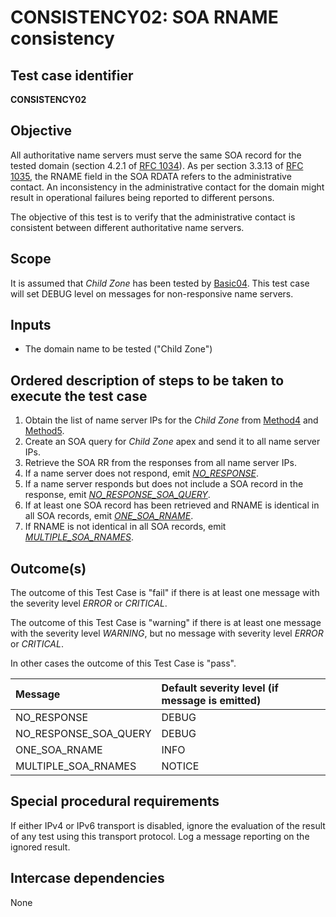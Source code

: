 # CONSISTENCY02: SOA RNAME consistency

## Test case identifier

**CONSISTENCY02**

## Objective

All authoritative name servers must serve the same SOA record for the
tested domain  (section 4.2.1 of [RFC 1034]). As per section 3.3.13 of [RFC 1035],
the RNAME field in the SOA RDATA refers to the administrative contact. An inconsistency in
the administrative contact for the domain might result in operational
failures being reported to different persons.

The objective of this test is to verify that the administrative contact is
consistent between different authoritative name servers.

## Scope

It is assumed that *Child Zone* has been tested by [Basic04]. This test
case will set DEBUG level on messages for non-responsive name servers.

## Inputs

* The domain name to be tested ("Child Zone")

## Ordered description of steps to be taken to execute the test case

 1. Obtain the list of name server IPs for the *Child Zone* from [Method4] 
    and [Method5].
 2. Create an SOA query for *Child Zone* apex and send it to all name 
    server IPs.
 3. Retrieve the SOA RR from the responses from all name server IPs.
 4. If a name server does not respond, emit *[NO_RESPONSE]*.
 5. If a name server responds but does not include a SOA record 
    in the response, emit *[NO_RESPONSE_SOA_QUERY]*.
 6. If at least one SOA record has been retrieved and RNAME is 
    identical in all SOA records, emit *[ONE_SOA_RNAME]*.
 7. If RNAME is not identical in all SOA records, emit 
    *[MULTIPLE_SOA_RNAMES]*.

## Outcome(s)

The outcome of this Test Case is "fail" if there is at least one message
with the severity level *ERROR* or *CRITICAL*.

The outcome of this Test Case is "warning" if there is at least one message
with the severity level *WARNING*, but no message with severity level
*ERROR* or *CRITICAL*.

In other cases the outcome of this Test Case is "pass".

Message                       | Default severity level (if message is emitted)
:-----------------------------|:-----------------------------------
NO_RESPONSE                   | DEBUG
NO_RESPONSE_SOA_QUERY         | DEBUG
ONE_SOA_RNAME                 | INFO
MULTIPLE_SOA_RNAMES           | NOTICE


## Special procedural requirements	

If either IPv4 or IPv6 transport is disabled, ignore the evaluation of the
result of any test using this transport protocol. Log a message reporting
on the ignored result.

## Intercase dependencies

None


[Basic04]:                    ../Basic-TP/basic04.md
[RFC 1034]: https://tools.ietf.org/html/rfc1034

[RFC 1035]: https://tools.ietf.org/html/rfc1035

[RFC 1982]: https://tools.ietf.org/html/rfc1982 

[Method4]: ../Methods.md#method-4-obtain-glue-address-records-from-parent

[Method5]: ../Methods.md#method-5-obtain-the-name-server-address-records-from-child

[NO_RESPONSE]: #outcomes
[NO_RESPONSE_SOA_QUERY]: #outcomes
[ONE_SOA_RNAME]: #outcomes
[MULTIPLE_SOA_RNAMES]: #outcomes


